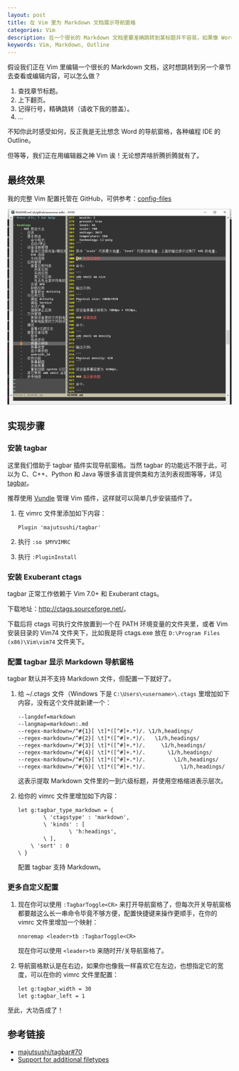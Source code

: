 ```yaml
---
layout: post
title: 在 Vim 里为 Markdown 文档展示导航窗格
categories: Vim
description: 在一个很长的 Markdown 文档里要准确跳转到某标题并不容易，如果像 Word 那样有个导航窗格就好了。
keywords: Vim, Markdown, Outline
---
```


假设我们正在 Vim 里编辑一个很长的 Markdown 文档，这时想跳转到另一个章节去查看或编辑内容，可以怎么做？

1. 查找章节标题。
2. 上下翻页。
3. 记得行号，精确跳转（请收下我的膝盖）。
4. ...

不知你此时感受如何，反正我是无比想念 Word 的导航窗格，各种编程 IDE 的 Outline。

但等等，我们正在用编辑器之神 Vim 诶！无论想弄啥折腾折腾就有了。

## 最终效果

我的完整 Vim 配置托管在 GitHub，可供参考：[config-files](https://github.com/mzlogin/config-files)

![](/back_up_images/posts/vim/vim-markdown-outline.png)

## 实现步骤

### 安装 tagbar

这里我们借助于 tagbar 插件实现导航窗格。当然 tagbar 的功能远不限于此，可以为 C、C++、Python 和 Java 等很多语言提供类和方法列表视图等等，详见 [tagbar](https://github.com/majutsushi/tagbar)。

推荐使用 [Vundle](https://github.com/VundleVim/Vundle.vim) 管理 Vim 插件，这样就可以简单几步安装插件了。

1. 在 vimrc 文件里添加如下内容：

   ```viml
   Plugin 'majutsushi/tagbar'
   ```

2. 执行 `:so $MYVIMRC`

3. 执行 `:PluginInstall`

### 安装 Exuberant ctags

tagbar 正常工作依赖于 Vim 7.0+ 和 Exuberant ctags。

下载地址：<http://ctags.sourceforge.net/>。

下载后将 ctags 可执行文件放置到一个在 PATH 环境变量的文件夹里，或者 Vim 安装目录的 Vim74 文件夹下，比如我是将 ctags.exe 放在 `D:\Program Files (x86)\Vim\vim74` 文件夹下。

### 配置 tagbar 显示 Markdown 导航窗格

tagbar 默认并不支持 Markdown 文件，但配置一下就好了。

1. 给 ~/.ctags 文件（Windows 下是 `C:\Users\<username>\.ctags` 里增加如下内容，没有这个文件就新建一个：

   ```viml
   --langdef=markdown
   --langmap=markdown:.md
   --regex-markdown=/^#{1}[ \t]*([^#]+.*)/. \1/h,headings/
   --regex-markdown=/^#{2}[ \t]*([^#]+.*)/.   \1/h,headings/
   --regex-markdown=/^#{3}[ \t]*([^#]+.*)/.     \1/h,headings/
   --regex-markdown=/^#{4}[ \t]*([^#]+.*)/.       \1/h,headings/
   --regex-markdown=/^#{5}[ \t]*([^#]+.*)/.         \1/h,headings/
   --regex-markdown=/^#{6}[ \t]*([^#]+.*)/.           \1/h,headings/
   ```

   这表示提取 Markdown 文件里的一到六级标题，并使用空格缩进表示层次。

2. 给你的 vimrc 文件里增加如下内容：

   ```viml
   let g:tagbar_type_markdown = {
           \ 'ctagstype' : 'markdown',
           \ 'kinds' : [
                   \ 'h:headings',
           \ ],
       \ 'sort' : 0
   \ }
   ```

   配置 tagbar 支持 Markdown。

### 更多自定义配置

1. 现在你可以使用 `:TagbarToggle<CR>` 来打开导航窗格了，但每次开关导航窗格都要敲这么长一串命令毕竟不够方便，配置快捷键来操作更顺手，在你的 vimrc 文件里增加一个映射：

   ```viml
   nnoremap <leader>tb :TagbarToggle<CR>
   ```

   现在你可以使用 `<leader>tb` 来随时开/关导航窗格了。

2. 导航窗格默认是在右边，如果你也像我一样喜欢它在左边，也想指定它的宽度，可以在你的 vimrc 文件里配置：

   ```viml
   let g:tagbar_width = 30
   let g:tagbar_left = 1
   ```

至此，大功告成了！

## 参考链接

* [majutsushi/tagbar#70](https://github.com/majutsushi/tagbar/issues/70)
* [Support for additional filetypes](https://github.com/majutsushi/tagbar/wiki)
